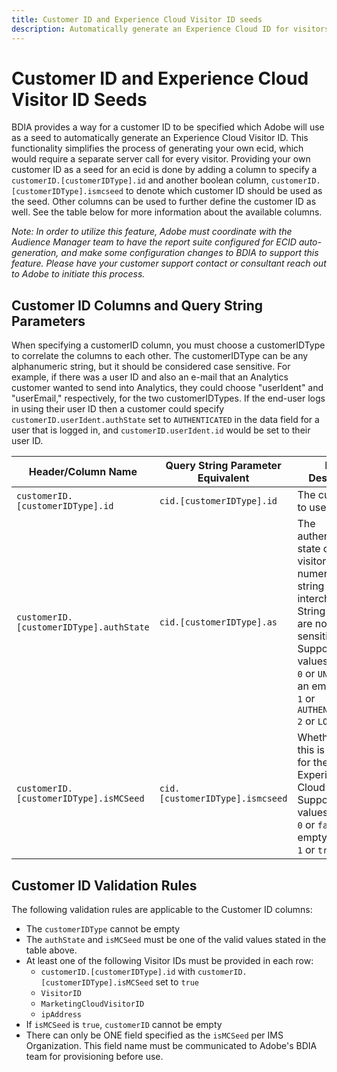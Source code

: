 ```yaml
---
title: Customer ID and Experience Cloud Visitor ID seeds
description: Automatically generate an Experience Cloud ID for visitors.
---
```


# Customer ID and Experience Cloud Visitor ID Seeds

BDIA provides a way for a customer ID to be specified which Adobe will use as a seed to automatically generate an Experience Cloud Visitor ID. This functionality simplifies the process of generating your own ecid, which would require a separate server call for every visitor. Providing your own customer ID as a seed for an ecid is done by adding a column to specify a `customerID.[customerIDType].id` and another boolean column, `customerID.[customerIDType].ismcseed` to denote which customer ID should be used as the seed. Other columns can be used to further define the customer ID as well. See the table below for more information about the available columns.

*Note: In order to utilize this feature, Adobe must coordinate with the Audience Manager team to have the report suite configured for ECID auto-generation, and make some configuration changes to BDIA to support this feature. Please have your customer support contact or consultant reach out to Adobe to initiate this process.*

## Customer ID Columns and Query String Parameters

When specifying a customerID column, you must choose a customerIDType to correlate the columns to each other. The customerIDType can be any alphanumeric string, but it should be considered case sensitive. For example, if there was a user ID and also an e-mail that an Analytics customer wanted to send into Analytics, they could choose "userIdent" and "userEmail," respectively, for the two customerIDTypes. If the end-user logs in using their user ID then a customer could specify `customerID.userIdent.authState` set to `AUTHENTICATED` in the data field for a user that is logged in, and `customerID.userIdent.id` would be set to their user ID.

|Header/Column Name|Query String Parameter Equivalent|Field Description|
|--|--|--|
| `customerID.[customerIDType].id` | `cid.[customerIDType].id` | The customer ID to use. |
| `customerID.[customerIDType].authState` | `cid.[customerIDType].as` | The authenticated state of the visitor. The numeric and string values are interchangeable. String values are not case sensitive. Supported values are:<br />`0` or `UNKNOWN` or an empty string<br />`1` or `AUTHENTICATED`<br />`2` or `LOGGED_OUT` |
| `customerID.[customerIDType].isMCSeed` | `cid.[customerIDType].ismcseed`| Whether or not this is the seed for the Experience Cloud Visitor ID. Supported values are:<br />`0` or `false` or an empty string<br />`1` or `true` |

## Customer ID Validation Rules

The following validation rules are applicable to the Customer ID columns:

* The `customerIDType` cannot be empty
* The `authState` and `isMCSeed` must be one of the valid values stated in the table above.
* At least one of the following Visitor IDs must be provided in each row:
  * `customerID.[customerIDType].id` with `customerID.[customerIDType].isMCSeed` set to `true`
  * `VisitorID`
  * `MarketingCloudVisitorID`
  * `ipAddress`
* If `isMCSeed` is `true`, `customerID` cannot be empty
* There can only be ONE field specified as the `isMCSeed` per IMS Organization. This field name must be communicated to Adobe's BDIA team for provisioning before use.

